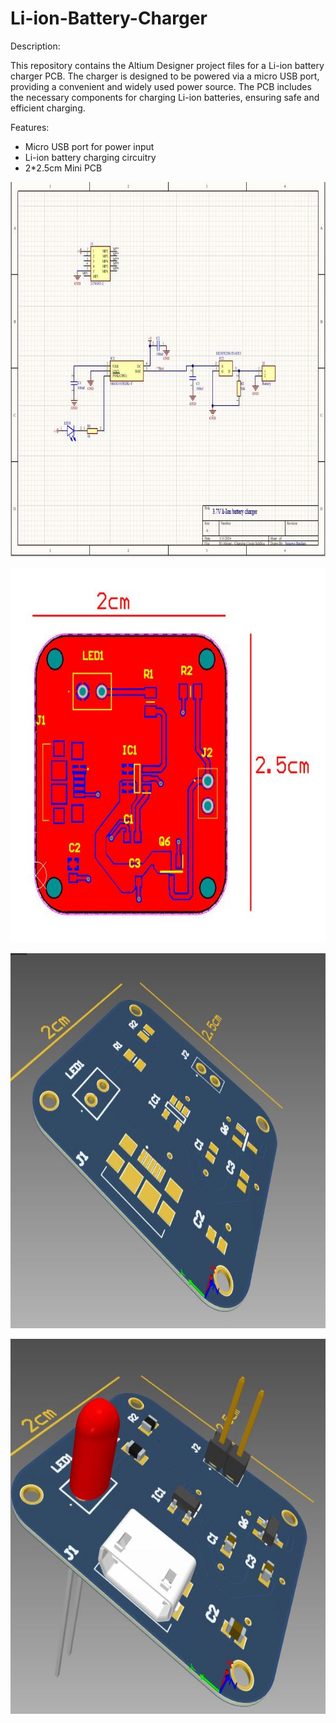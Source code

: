 # Li-ion-Battery-Charger

Description:

This repository contains the Altium Designer project files for a Li-ion battery charger PCB. The charger is designed to be powered via a micro USB port, providing a convenient and widely used power source. The PCB includes the necessary components for charging Li-ion batteries, ensuring safe and efficient charging.

Features:

* Micro USB port for power input
* Li-ion battery charging circuitry
* 2*2.5cm Mini PCB

<p align="center"> <img src="https://github.com/SujeewBandara/Li-ion-Battery-Charger/blob/main/Schematic.JPG" width="720" height="600"/>

<p align="center"> <img src="https://github.com/SujeewBandara/Li-ion-Battery-Charger/blob/main/2D.JPG" width="720" height="600"/>

<p align="center"> <img src="https://github.com/SujeewBandara/Li-ion-Battery-Charger/blob/main/3d1.JPG" width="720" height="600"/>

<p align="center"> <img src="https://github.com/SujeewBandara/Li-ion-Battery-Charger/blob/main/3d3.JPG" width="720" height="600"/>
